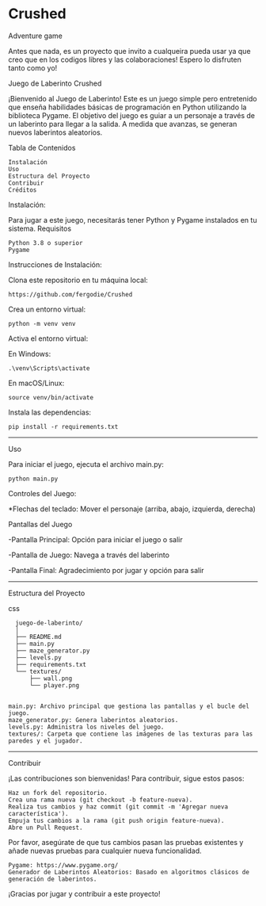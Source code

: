 # Crushed
Adventure game 

Antes que nada, es un proyecto que invito a cualqueira pueda usar ya que creo que en los codigos libres y las colaboraciones! Espero lo disfruten tanto como yo!


Juego de Laberinto Crushed

¡Bienvenido al Juego de Laberinto! Este es un juego simple pero entretenido que enseña habilidades básicas de programación en Python utilizando la biblioteca Pygame. El objetivo del juego es guiar a un personaje a través de un laberinto para llegar a la salida. A medida que avanzas, se generan nuevos laberintos aleatorios.

Tabla de Contenidos

    Instalación
    Uso
    Estructura del Proyecto
    Contribuir
    Créditos

Instalación:

Para jugar a este juego, necesitarás tener Python y Pygame instalados en tu sistema.
Requisitos

    Python 3.8 o superior
    Pygame

Instrucciones de Instalación:

Clona este repositorio en tu máquina local:

    https://github.com/fergodie/Crushed
    

Crea un entorno virtual:

    python -m venv venv



Activa el entorno virtual:

En Windows:

    .\venv\Scripts\activate



En macOS/Linux:

    source venv/bin/activate


Instala las dependencias:


    pip install -r requirements.txt

-----------------------------------------------------------------------------------------------------------------------------------------------------------------------------------------------------------

Uso

Para iniciar el juego, ejecuta el archivo main.py:

    python main.py
    

Controles del Juego:


*Flechas del teclado: Mover el personaje (arriba, abajo, izquierda, derecha)


Pantallas del Juego


-Pantalla Principal: Opción para iniciar el juego o salir

-Pantalla de Juego: Navega a través del laberinto

-Pantalla Final: Agradecimiento por jugar y opción para salir

-----------------------------------------------------------------------------------------------------------------------------------------------------------------------------------------------------------
Estructura del Proyecto

css

      juego-de-laberinto/
      │
      ├── README.md
      ├── main.py
      ├── maze_generator.py
      ├── levels.py
      ├── requirements.txt
      └── textures/
          ├── wall.png
          └── player.png
    

    main.py: Archivo principal que gestiona las pantallas y el bucle del juego.
    maze_generator.py: Genera laberintos aleatorios.
    levels.py: Administra los niveles del juego.
    textures/: Carpeta que contiene las imágenes de las texturas para las paredes y el jugador.
    
-----------------------------------------------------------------------------------------------------------------------------------------------------------------------------------------------------------    

Contribuir

¡Las contribuciones son bienvenidas! Para contribuir, sigue estos pasos:

    Haz un fork del repositorio.
    Crea una rama nueva (git checkout -b feature-nueva).
    Realiza tus cambios y haz commit (git commit -m 'Agregar nueva característica').
    Empuja tus cambios a la rama (git push origin feature-nueva).
    Abre un Pull Request.

Por favor, asegúrate de que tus cambios pasan las pruebas existentes y añade nuevas pruebas para cualquier nueva funcionalidad.


    Pygame: https://www.pygame.org/
    Generador de Laberintos Aleatorios: Basado en algoritmos clásicos de generación de laberintos.

¡Gracias por jugar y contribuir a este proyecto!
